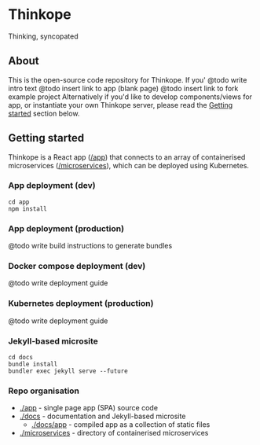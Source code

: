 # Thinkope
Thinking, syncopated

## About
This is the open-source code repository for Thinkope.  If you'
@todo write intro text
@todo insert link to app (blank page)
@todo insert link to fork example project
Alternatively if you'd like to develop components/views for app, or instantiate your own Thinkope server, please read the [Getting started](#getting-started) section below.

## Getting started
Thinkope is a React app ([/app](/app)) that connects to an array of containerised microservices ([/microservices](/microservices)), which can be deployed using Kubernetes.

### App deployment (dev)
```
cd app
npm install
```

### App deployment (production)
@todo write build instructions to generate bundles

### Docker compose deployment (dev)
@todo write deployment guide

### Kubernetes deployment (production)
@todo write deployment guide

### Jekyll-based microsite
```
cd docs
bundle install
bundler exec jekyll serve --future
```

### Repo organisation
* [./app](./app) - single page app (SPA) source code
* [./docs](./docs) - documentation and Jekyll-based microsite
  * [./docs/app](./docs/app) - compiled app as a collection of static files
* [./microservices](./microservices) - directory of containerised microservices
